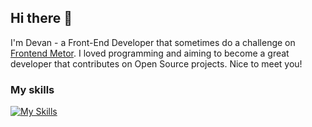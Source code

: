 ## Hi there 👋

I'm Devan - a Front-End Developer that sometimes do a challenge on [Frontend Metor](https://www.frontendmentor.io/profile/Nipaaaa1). I loved programming and aiming to become a great developer that contributes on Open Source projects. Nice to meet you!

### My skills
[![My Skills](https://skillicons.dev/icons?i=html,css,js,ts,tailwind,react,vue,nuxtjs,nextjs,git,github,figma,docker)](https://skillicons.dev)



<!--
**Nipaaaa1/Nipaaaa1** is a ✨ _special_ ✨ repository because its `README.md` (this file) appears on your GitHub profile.

Here are some ideas to get you started:

- 🔭 I’m currently working on ...
- 🌱 I’m currently learning ...
- 👯 I’m looking to collaborate on ...
- 🤔 I’m looking for help with ...
- 💬 Ask me about ...
- 📫 How to reach me: ...
- 😄 Pronouns: ...
- ⚡ Fun fact: ...
-->
